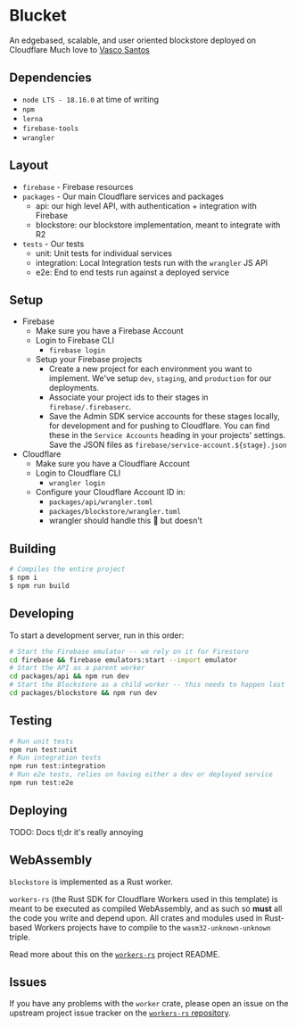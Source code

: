# Blucket
An edgebased, scalable, and user oriented blockstore deployed on Cloudflare
Much love to [Vasco Santos](https://github.com/vasco-santos)


## Dependencies
- `node LTS - 18.16.0` at time of writing
- `npm`
- `lerna`
- `firebase-tools`
- `wrangler`

## Layout
- `firebase` - Firebase resources
- `packages` - Our main Cloudflare services and packages
  - api: our high level API, with authentication + integration with Firebase
  - blockstore: our blockstore implementation, meant to integrate with R2
- `tests` -  Our tests
  - unit: Unit tests for individual services
  - integration: Local Integration tests run with the `wrangler` JS API
  - e2e: End to end tests run against a deployed service

## Setup
- Firebase
  - Make sure you have a Firebase Account
  - Login to Firebase CLI
    - `firebase login` 
  - Setup your Firebase projects
    - Create a new project for each environment you want to implement. We've setup `dev`, `staging`, and `production` for our deployments.
    - Associate your project ids to their stages in `firebase/.firebaserc`.
    - Save the Admin SDK service accounts for these stages locally, for development and for pushing to Cloudflare. You can find these in the `Service Accounts` heading in your projects' settings. Save the JSON files as `firebase/service-account.${stage}.json`
- Cloudflare
  - Make sure you have a Cloudflare Account
  - Login to Cloudflare CLI
    - `wrangler login`
  - Configure your Cloudflare Account ID in:
    - `packages/api/wrangler.toml`
    - `packages/blockstore/wrangler.toml`
    - wrangler should handle this 🤌 but doesn't

## Building
```sh
# Compiles the entire project
$ npm i
$ npm run build
```

## Developing
To start a development server, run in this order:
```sh
# Start the Firebase emulator -- we rely on it for Firestore
cd firebase && firebase emulators:start --import emulator
# Start the API as a parent worker
cd packages/api && npm run dev
# Start the Blockstore as a child worker -- this needs to happen last
cd packages/blockstore && npm run dev
```

## Testing

```sh
# Run unit tests
npm run test:unit
# Run integration tests
npm run test:integration
# Run e2e tests, relies on having either a dev or deployed service
npm run test:e2e
```

## Deploying
TODO: Docs
tl;dr it's really annoying

## WebAssembly
`blockstore` is implemented as a Rust worker.

`workers-rs` (the Rust SDK for Cloudflare Workers used in this template) is meant to be executed as compiled WebAssembly, and as such so **must** all the code you write and depend upon. All crates and modules used in Rust-based Workers projects have to compile to the `wasm32-unknown-unknown` triple.

Read more about this on the [`workers-rs`](https://github.com/cloudflare/workers-rs) project README.

## Issues

If you have any problems with the `worker` crate, please open an issue on the upstream project issue tracker on the [`workers-rs` repository](https://github.com/cloudflare/workers-rs).
